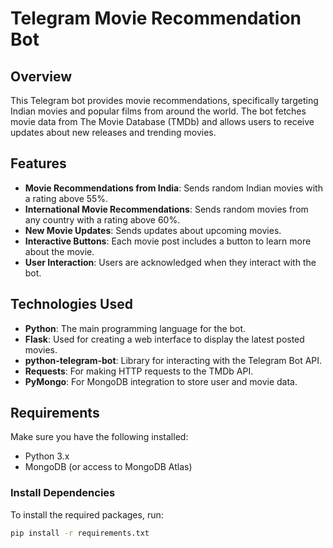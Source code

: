 # Telegram Movie Recommendation Bot

## Overview

This Telegram bot provides movie recommendations, specifically targeting Indian movies and popular films from around the world. The bot fetches movie data from The Movie Database (TMDb) and allows users to receive updates about new releases and trending movies.

## Features

- **Movie Recommendations from India**: Sends random Indian movies with a rating above 55%.
- **International Movie Recommendations**: Sends random movies from any country with a rating above 60%.
- **New Movie Updates**: Sends updates about upcoming movies.
- **Interactive Buttons**: Each movie post includes a button to learn more about the movie.
- **User Interaction**: Users are acknowledged when they interact with the bot.

## Technologies Used

- **Python**: The main programming language for the bot.
- **Flask**: Used for creating a web interface to display the latest posted movies.
- **python-telegram-bot**: Library for interacting with the Telegram Bot API.
- **Requests**: For making HTTP requests to the TMDb API.
- **PyMongo**: For MongoDB integration to store user and movie data.

## Requirements

Make sure you have the following installed:

- Python 3.x
- MongoDB (or access to MongoDB Atlas)

### Install Dependencies

To install the required packages, run:

```bash
pip install -r requirements.txt
